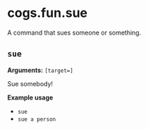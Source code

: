 # cogs.fun.sue

A command that sues someone or something.

## `sue`

**Arguments:** `[target=]`

Sue somebody!

**Example usage**

* `sue`
* `sue a person`